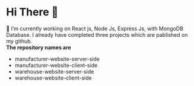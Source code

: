 # Hi There 👋

<!--
**RatonRoy/RatonRoy** is a ✨ _special_ ✨ repository because its `README.md` (this file) appears on your GitHub profile.

Here are some ideas to get you started:

- 🔭 I’m currently working on ...
- 🌱 I’m currently learning ...
- 👯 I’m looking to collaborate on ...
- 🤔 I’m looking for help with ...
- 💬 Ask me about ...
- 📫 How to reach me: ...
- 😄 Pronouns: ...
- ⚡ Fun fact: ...
-->
 🔭 I’m currently working on React js, Node Js, Express Js, with MongoDB Database. I already have  completed  three projects which are pablished on my github.  
**The repository names are**   
* manufacturer-website-server-side
* manufacturer-website-client-side
* warehouse-website-server-side
* warehouse-website-client-side
